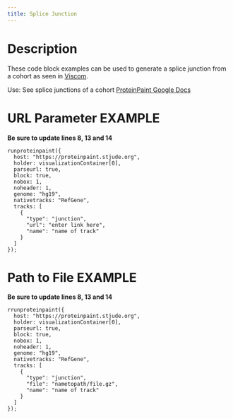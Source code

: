 ```yaml
---
title: Splice Junction
---
```


# Description 

These code block examples can be used to generate a splice junction from a cohort as seen in 
[Viscom](https://viz.stjude.cloud/zhou-lab/visualization/genomepaint-splice-junction-example~39).

Use: See splice junctions of a cohort
[ProteinPaint Google Docs](https://docs.google.com/document/d/1e0JVdcf1yQDZst3j77Xeoj_hDN72B6XZ1bo_cAd2rss/edit#heading=h.s58v64uwsl45)


# URL Parameter EXAMPLE

**Be sure to update lines 8, 13 and 14** 
```JS
runproteinpaint({
  host: "https://proteinpaint.stjude.org",
  holder: visualizationContainer[0],
  parseurl: true,
  block: true,
  nobox: 1,
  noheader: 1,
  genome: "hg19",
  nativetracks: "RefGene",
  tracks: [
    {
      "type": "junction",
      "url": "enter link here",
      "name": "name of track"
    }
  ]
});
```

# Path to File EXAMPLE

**Be sure to update lines 8, 13 and 14** 
```JS
rrunproteinpaint({
  host: "https://proteinpaint.stjude.org",
  holder: visualizationContainer[0],
  parseurl: true,
  block: true,
  nobox: 1,
  noheader: 1,
  genome: "hg19",
  nativetracks: "RefGene",
  tracks: [
    {
      "type": "junction",
      "file": "nametopath/file.gz",
      "name": "name of track"
    }
  ]
});
```

